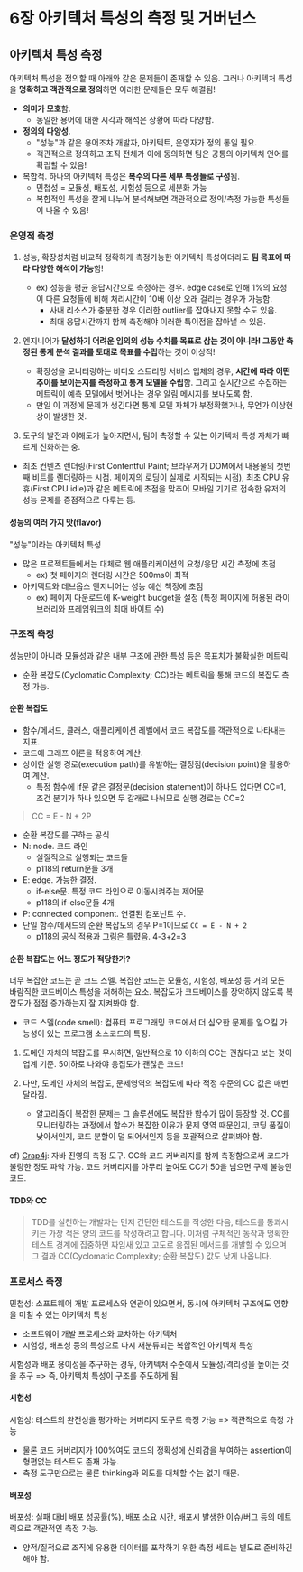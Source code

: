 # 6장 아키텍처 특성의 측정 및 거버넌스

## 아키텍처 특성 측정

아키텍처 특성을 정의할 때 아래와 같은 문제들이 존재할 수 있음. 그러나 아키텍처 특성을 **명확하고 객관적으로 정의**하면 이러한 문제들은 모두 해결됨!

- **의미가 모호**함.
  - 동일한 용어에 대한 시각과 해석은 상황에 따라 다양함.
- **정의의 다양성**.
  - "성능"과 같은 용어조차 개발자, 아키텍트, 운영자가 정의 통일 필요.
  - 객관적으로 정의하고 조직 전체가 이에 동의하면 팀은 공통의 아키텍처 언어를 확립할 수 있음!
- 복합적. 하나의 아키텍처 특성은 **복수의 다른 세부 특성들로 구성**됨.
  - 민첩성 = 모듈성, 배포성, 시험성 등으로 세분화 가능
  - 복합적인 특성을 잘게 나누어 분석해보면 객관적으로 정의/측정 가능한 특성들이 나올 수 있음!

### 운영적 측정

1. 성능, 확장성처럼 비교적 정확하게 측정가능한 아키텍처 특성이더라도 **팀 목표에 따라 다양한 해석이 가능**함!

   - ex) 성능을 평균 응답시간으로 측정하는 경우. edge case로 인해 1%의 요청이 다른 요청들에 비해 처리시간이 10배 이상 오래 걸리는 경우가 가능함.
     - 사내 리소스가 충분한 경우 이러한 outlier를 잡아내지 못할 수도 있음.
     - 최대 응답시간까지 함께 측정해야 이러한 특이점을 잡아낼 수 있음.

2. 엔지니어가 **달성하기 어려운 임의의 성능 수치를 목표로 삼는 것이 아니라! 그동안 측정된 통계 분석 결과를 토대로 목표를 수립**하는 것이 이상적!

   - 확장성을 모니터링하는 비디오 스트리밍 서비스 업체의 경우, **시간에 따라 어떤 추이를 보이는지를 측정하고 통계 모델을 수립**함. 그리고 실시간으로 수집하는 메트릭이 예측 모델에서 벗어나는 경우 알림 메시지를 보내도록 함.
   - 만일 이 과정에 문제가 생긴다면 통계 모델 자체가 부정확했거나, 무언가 이상현상이 발생한 것.

3. 도구의 발전과 이해도가 높아지면서, 팀이 측정할 수 있는 아키텍처 특성 자체가 빠르게 진화하는 중.

- 최초 컨텐츠 렌더링(First Contentful Paint; 브라우저가 DOM에서 내용물의 첫번째 비트를 렌더링하는 시점. 페이지의 로딩이 실제로 시작되는 시점), 최초 CPU 유휴(First CPU idle)과 같은 메트릭에 초점을 맞추어 모바일 기기로 접속한 유저의 성능 문제를 중점적으로 다루는 등.

#### 성능의 여러 가지 맛(flavor)

"성능"이라는 아키텍처 특성

- 많은 프로젝트들에서는 대체로 웹 애플리케이션의 요청/응답 시간 측정에 초점
  - ex) 첫 페이지의 렌더링 시간은 500ms이 최적
- 아키텍트와 데브옵스 엔지니어는 성능 예산 책정에 초점
  - ex) 페이지 다운로드에 K-weight budget을 설정 (특정 페이지에 허용된 라이브러리와 프레임워크의 최대 바이트 수)

### 구조적 측정

성능만이 아니라 모듈성과 같은 내부 구조에 관한 특성 등은 목표치가 불확실한 메트릭.

- 순환 복잡도(Cyclomatic Complexity; CC)라는 메트릭을 통해 코드의 복잡도 측정 가능.

#### 순환 복잡도

- 함수/메서드, 클래스, 애플리케이션 레벨에서 코드 복잡도를 객관적으로 나타내는 지표.
- 코드에 그래프 이론을 적용하여 계산.
- 상이한 실행 경로(execution path)를 유발하는 결정점(decision point)을 활용하여 계산.
  - 특정 함수에 if문 같은 결정문(decision statement)이 하나도 없다면 CC=1, 조건 분기가 하나 있으면 두 갈래로 나뉘므로 실행 경로는 CC=2

> CC = E - N + 2P

- 순환 복잡도를 구하는 공식
- N: node. 코드 라인
  - 실질적으로 실행되는 코드들
  - p118의 return문들 3개
- E: edge. 가능한 결정.
  - if-else문. 특정 코드 라인으로 이동시켜주는 제어문
  - p118의 if-else문들 4개
- P: connected component. 연결된 컴포넌트 수.
- 단일 함수/메서드의 순환 복잡도의 경우 P=1이므로 `CC = E - N + 2`
  - p118의 공식 적용과 그림은 틀렸음. 4-3+2=3

#### 순환 복잡도는 어느 정도가 적당한가?

너무 복잡한 코드는 곧 코드 스멜. 복잡한 코드는 모듈성, 시험성, 배포성 등 거의 모든 바람직한 코드베이스 특성을 저해하는 요소. 복잡도가 코드베이스를 장악하지 않도록 복잡도가 점점 증가하는지 잘 지켜봐야 함.

- 코드 스멜(code smell): 컴퓨터 프로그래밍 코드에서 더 심오한 문제를 일으킬 가능성이 있는 프로그램 소스코드의 특징.

1. 도메인 자체의 복잡도를 무시하면, 일반적으로 10 이하의 CC는 괜찮다고 보는 것이 업계 기준. 5이하로 나와야 응집도가 괜찮은 코드!

2. 다만, 도메인 자체의 복잡도, 문제영역의 복잡도에 따라 적정 수준의 CC 값은 매번 달라짐.

   - 알고리즘이 복잡한 문제는 그 솔루션에도 복잡한 함수가 많이 등장할 것. CC를 모니터링하는 과정에서 함수가 복잡한 이유가 문제 영역 때문인지, 코딩 품질이 낮아서인지, 코드 분할이 덜 되어서인지 등을 포괄적으로 살펴봐야 함.

cf) [Crap4j](http://www.crap4j.org): 자바 진영의 측정 도구. CC와 코드 커버리지를 함께 측정함으로써 코드가 불량한 정도 파악 가능. 코드 커버리지를 아무리 높여도 CC가 50을 넘으면 구제 불능인 코드.

#### TDD와 CC

> TDD를 실천하는 개발자는 먼저 간단한 테스트를 작성한 다음, 테스트를 통과시키는 가장 적은 양의 코드를 작성하려고 합니다. 이처럼 구체적인 동작과 명확한 테스트 경계에 집중하면 짜임새 있고 고도로 응집된 메서드를 개발할 수 있으며 그 결과 CC(Cyclomatic Complexity; 순환 복잡도) 값도 낮게 나옵니다.

### 프로세스 측정

민첩성: 소프트웨어 개발 프로세스와 연관이 있으면서, 동시에 아키텍처 구조에도 영향을 미칠 수 있는 아키텍처 특성

- 소프트웨어 개발 프로세스와 교차하는 아키텍처
- 시험성, 배포성 등의 특성으로 다시 재분류되는 복합적인 아키텍처 특성

시험성과 배포 용이성을 추구하는 경우, 아키텍처 수준에서 모듈성/격리성을 높이는 것을 추구 => 즉, 아키텍처 특성이 구조를 주도하게 됨.

#### 시험성

시험성: 테스트의 완전성을 평가하는 커버리지 도구로 측정 가능 => 객관적으로 측정 가능

- 물론 코드 커버리지가 100%여도 코드의 정확성에 신뢰감을 부여하는 assertion이 형편없는 테스트도 존재 가능.
- 측정 도구만으로는 물론 thinking과 의도를 대체할 수는 없기 때문.

#### 배포성

배포성: 실패 대비 배포 성공률(%), 배포 소요 시간, 배포시 발생한 이슈/버그 등의 메트릭으로 객관적인 측정 가능.

- 양적/질적으로 조직에 유용한 데이터를 포착하기 위한 측정 세트는 별도로 준비하긴 해야 함.
